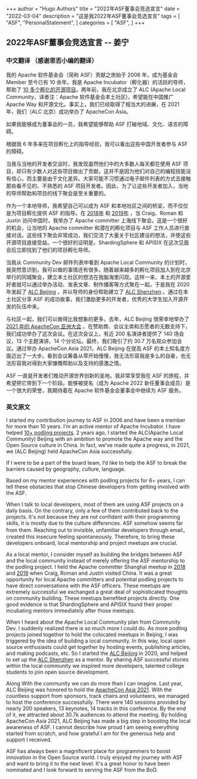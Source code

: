 +++
author = "Hugo Authors"
title = "2022年ASF董事会竞选宣言"
date = "2022-03-04"
description = "这是我2022年ASF董事会竞选宣言"
tags = [
    "ASF",
    "PersonalStatement", 
]
categories = [
    "ASF",
]
+++

## 2022年ASF董事会竞选宣言 -- 姜宁

### 中文翻译 （感谢思否小编的翻译）
 
我的 Apache 软件基金会（简称 ASF）贡献之旅始于 2006 年，成为基金会 Member 至今已有 10 余年。我是 Apache Incubator（孵化器）的活跃的导师，帮助了 [10 多个孵化的开源项目](https://whimsy.apache.org/roster/committer/ningjiang)。两年前，我在北京成立了 ALC (Apache Local Community，译者注：Apache 软件基金会本土社区)，希望能在中国推广 Apache Way 和开源文化。事实上，我们已经取得了相当大的进展，在 2021 年，我们（ALC 北京）成功举办了 ApacheCon Asia。

如果我能够成为董事会的一员，我希望能够帮助 ASF 打破地域、文化、语言的障碍。

根据我 6 年多来在项目孵化上的指导经验，我可以看出这些中国开发者参与 ASF 的障碍。

当我与当地的开发者交谈时，我发现虽然他们中的大多数人每天都在使用 ASF 项目，却只有少数人对这些项目做出了贡献。这并不是因为他们对自己的编程技能没有信心，而主要是由于文化差异。大家可能不习惯通过电子邮件列表的方式去接触那些看不见的、不熟悉的 ASF 项目开发者。因此，为了让这些开发者加入，当地的导师帮助和项目的线下聚会是至关重要的。

作为一个本地导师，我希望自己可以成为 ASF 和本地社区之间的桥梁，而不仅仅是为项目孵化提供 ASF 的指导。在 [2018年](https://twitter.com/willemjiang/status/1051302400969957376) 和 [2019年](https://twitter.com/willemjiang/status/1175357977261301760) ，当 Craig、Roman 和 Justin 访问中国时，我举办了 Apache committer 上海线下聚会。这是一个很好的机会，让当地的 Apache committer 和潜在的孵化项目与 ASF 工作人员进行直接对话。这些线下聚会非常成功，我们交流了大量关于社区建设的想法，并使这些开源项目直接受益。一个很好的证明是，ShardingSphere 和 APISIX 在这次见面会后立即找到了他们的项目孵化导师。

当我从 Community Dev 邮件列表中看到 Apache Local Community 的计划时，我突然意识到，我可以做的事情还有很多。随着越来越多的孵化项目加入到在北京举行的同城聚会，建立本土社区的想法在我脑海里闪现。这样一来，本土的开源爱好者就可以通过举办活动、发表文章、制作播客等方式聚在一起。于是我在 2020 年发起了 [ALC Beijing](https://cwiki.apache.org/confluence/display/COMDEV/ALC+Beijing) ，并以导师的身份帮助建立了 [ALC Shenzhen](https://cwiki.apache.org/confluence/display/COMDEV/ALC+shenzhen) 。通过在本土社区分享 ASF 的成功故事，我们激励更多的开发者，优秀的大学生加入开源开发的队伍中来。

与社区一起，我们可以做得比我想象的更多。去年，ALC Beijing 很荣幸地举办了[2021 年的 ApacheCon 亚洲大会](https://www.apachecon.com/acasia2021/) 。在赞助商、会议主席和志愿者的无数支持下，我们成功举办了这次会议。在这次会议上，有近 200 名演讲者提供了 140 场会议，13 个主题演讲，14 个分论坛。最终，我们吸引了约 30.7 万名观众参加会议。通过举办 ApacheCon Asia 2021，ALC Beijing 在提高 ASF 的本土知名度方面迈出了一大步。看到会议筹备从零开始慢慢，我无法形容我是多么的自豪，也无法形容我对得到大家慷慨帮助以及支持的感激之情。

ASF 一直是开发者们推动开源世界创新的圣地。我非常享受我在 ASF 的旅程，并希望把它带到下一个阶段。能够被提名（成为 Apache 2022 新任董事会成员）是一个很大的荣誉，我期待着在 Apache 软件基金会董事会中继续为 ASF 服务。

### 英文原文

I started my contribution journey to ASF in 2006 and have been a member for more than 10 years. I’m an active mentor of Apache Incubator. I have helped [10+ podling projects](https://whimsy.apache.org/roster/committer/ningjiang). 2 years ago, I started the ALC(Apache Local Community) Beijing with an ambition to promote the Apache way and the Open Source culture in China. In fact, we've made quite a progress, in 2021, we (ALC Beijing) held ApacheCon Asia successfully.

If I were to be a part of the board team, I’d like to help the ASF to break the barriers caused by geography, culture, language. 

Based on my mentor experiences with podling projects for 6+ years, I can tell these obstacles that stop Chinese developers from getting involved with the ASF. 

When I talk to local developers, most of them are using ASF projects on a daily basis. On the contrary, only a few of them contributed back to the projects. It's not because they are not confident with their programming skills, it is mostly due to the culture differences. ASF somehow seems far from them. Reaching out to invisible, unfamiliar developers through email，created this insecure feeling spontaneously. Therefore, to bring these developers onboard, local mentorship and project meetups are crucial.  

As a local mentor, I consider myself as building the bridges between ASF and the local community instead of merely offering the ASF mentorship to the podling project. I held the Apache committer Shanghai meetup in [2018](https://twitter.com/willemjiang/status/1051302400969957376) and [2019](https://twitter.com/willemjiang/status/1175357977261301760) when Craig, Roman and Justin visited China. It was a great opportunity for local Apache committers and potential podling projects to have direct conversations with the ASF officers. These meetups are extremely successful we exchanged a great deal of sophisticated thoughts on community building. These meetups benefited projects directly. One good evidence is that ShardingSphere and APISIX found their proper incubating mentors immediately after those meetups.

When I heard about the Apache Local Community plan from Community Dev. I suddenly realized there is so much more I could do. As more podling projects joined together to hold the colocated meetups in Beijing, I was triggered by the idea of building a local community. In this way, local open source enthusiasts could get together by hosting events, publishing articles, and making podcasts, etc. So I started the [ALC Beijing](https://cwiki.apache.org/confluence/display/COMDEV/ALC+Beijing) in 2020, and helped to set up the [ALC Shenzhen](https://cwiki.apache.org/confluence/display/COMDEV/ALC+shenzhen) as a mentor. By sharing ASF successful stories within the local community we inspired more developers, talented college students to join open source development.

Along With the community we can do more than I can imagine. Last year, ALC Beijing was honored to hold the [ApacheCon Asia 2021](https://www.apachecon.com/acasia2021/). With the countless support from sponsors, track chairs and volunteers, we managed to host the conference successfully. There were 140 sessions provided by nearly 200 speakers, 13 keynotes, 14 tracks in this conference. By the end of it, we attracted about 30.7k audiences to attend the meeting. By holding ApacheCon Asia 2021, ALC Beijing has made a big step in boosting the local awareness of ASF. I cannot describe how proud I am seeing everything started from scratch, and how grateful I am for the generous help and support I received.

ASF has always been a magnificent place for programmers to boost innovation in the Open Source world. I truly enjoyed my journey with ASF and want to bring it to the next level. It's a great honor to have been nominated and I look forward to serving the ASF from the BoD.
